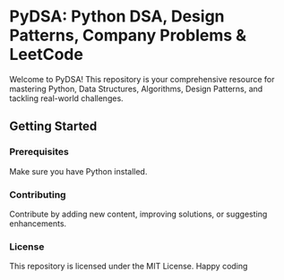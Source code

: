 # PyDSA: Python DSA, Design Patterns, Company Problems & LeetCode

Welcome to PyDSA! This repository is your comprehensive resource for mastering Python, Data Structures, Algorithms, Design Patterns, and tackling real-world challenges.

## Getting Started

### Prerequisites

Make sure you have Python installed.

 ###  Contributing
Contribute by adding new content, improving solutions, or suggesting enhancements. 
###  License
This repository is licensed under the MIT License. Happy coding
